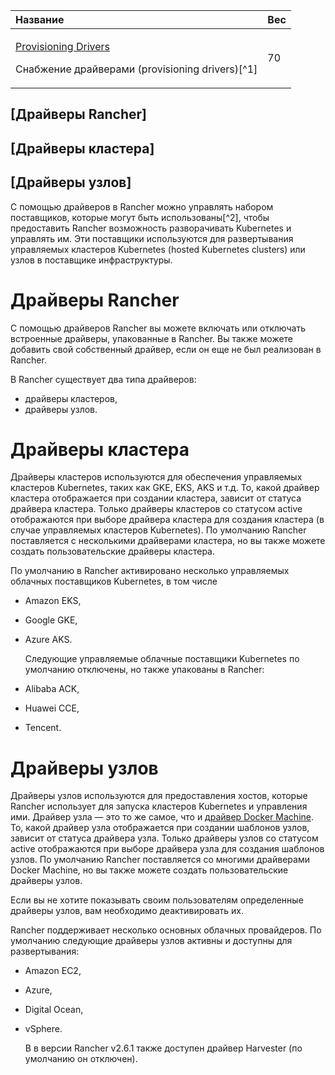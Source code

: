 ﻿


|**Название**|**Вес**|
| :- | :- |
|<p>[Provisioning Drivers](https://github.com/rancher/docs/blob/master/content/rancher/v2.6/en/admin-settings/drivers/_index.md) </p><p>Снабжение драйверами (provisioning drivers)[^1]</p>|70|


## [Драйверы Rancher]

## [Драйверы кластера]

## [Драйверы узлов]

  С помощью драйверов в Rancher можно управлять набором поставщиков, которые могут быть использованы[^2], чтобы предоставить Rancher возможность разворачивать Kubernetes и управлять им. Эти поставщики используются для развертывания управляемых кластеров Kubernetes (hosted Kubernetes clusters) или узлов в поставщике инфраструктуры.
# Драйверы Rancher
  С помощью драйверов Rancher вы можете включать или отключать встроенные драйверы, упакованные в Rancher. Вы также можете добавить свой собственный драйвер, если он еще не был реализован в Rancher.

  В Rancher существует два типа драйверов:

- драйверы кластеров,
- драйверы узлов.
# Драйверы кластера
Драйверы кластеров используются для обеспечения управляемых кластеров Kubernetes, таких как GKE, EKS, AKS и т.д. То, какой драйвер кластера отображается при создании кластера, зависит от статуса драйвера кластера. Только драйверы кластеров со статусом active отображаются при выборе драйвера кластера для создания кластера (в случае управляемых кластеров Kubernetes). По умолчанию Rancher поставляется с несколькими драйверами кластера, но вы также можете создать пользовательские драйверы кластера.

  По умолчанию в Rancher активировано несколько управляемых облачных поставщиков Kubernetes, в том числе

- Amazon EKS,
- Google GKE,
- Azure AKS.

  Следующие управляемые облачные поставщики Kubernetes по умолчанию отключены, но также упакованы в Rancher:

- Alibaba ACK,
- Huawei CCE,
- Tencent.
# Драйверы узлов
  Драйверы узлов используются для предоставления хостов, которые Rancher использует для запуска кластеров Kubernetes и управления ими. Драйвер узла — это то же самое, что и [драйвер Docker Machine](https://docs.docker.com/machine/drivers/).  То, какой драйвер узла отображается при создании шаблонов узлов, зависит от статуса драйвера узла. Только драйверы узлов со статусом active отображаются при выборе драйвера узла для создания шаблонов узлов. По умолчанию Rancher поставляется со многими драйверами Docker Machine, но вы также можете создать пользовательские драйверы узлов.

  Если вы не хотите показывать своим пользователям определенные драйверы узлов, вам необходимо деактивировать их.

  Rancher поддерживает несколько основных облачных провайдеров. По умолчанию следующие драйверы узлов активны и доступны для развертывания:

- Amazon EC2,
- Azure,
- Digital Ocean,
- vSphere.

  В в версии Rancher v2.6.1 также доступен драйвер Harvester (по умолчанию он отключен).



